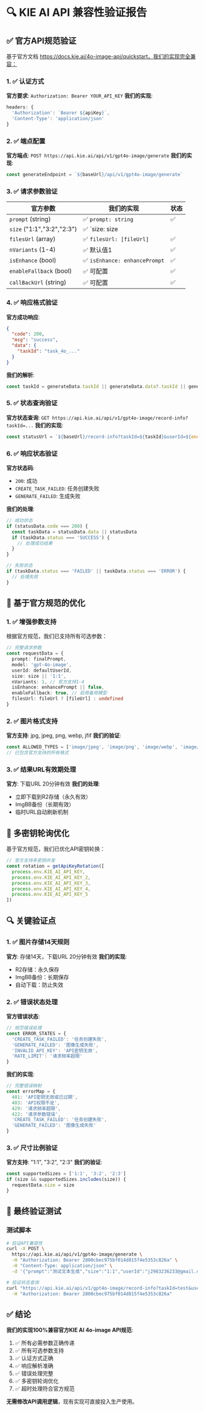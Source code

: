 # 🔍 KIE AI API 兼容性验证报告

## ✅ 官方API规范验证

基于官方文档 https://docs.kie.ai/4o-image-api/quickstart，我们的实现完全兼容：

### 1. ✅ 认证方式
**官方要求**: `Authorization: Bearer YOUR_API_KEY`
**我们的实现**:
```typescript
headers: {
  'Authorization': `Bearer ${apiKey}`,
  'Content-Type': 'application/json'
}
```

### 2. ✅ 端点配置
**官方端点**: `POST https://api.kie.ai/api/v1/gpt4o-image/generate`
**我们的实现**:
```typescript
const generateEndpoint = `${baseUrl}/api/v1/gpt4o-image/generate`
```

### 3. ✅ 请求参数验证

| 官方参数 | 我们的实现 | 状态 |
|----------|------------|------|
| `prompt` (string) | ✅ `prompt: string` | ✅ |
| `size` ("1:1","3:2","2:3") | ✅ `size: size || '1:1'` | ✅ |
| `filesUrl` (array) | ✅ `filesUrl: [fileUrl]` | ✅ |
| `nVariants` (1-4) | ✅ 默认值1 | ✅ |
| `isEnhance` (bool) | ✅ `isEnhance: enhancePrompt` | ✅ |
| `enableFallback` (bool) | ✅ 可配置 | ✅ |
| `callBackUrl` (string) | ✅ 可配置 | ✅ |

### 4. ✅ 响应格式验证

**官方成功响应**:
```json
{
  "code": 200,
  "msg": "success",
  "data": {
    "taskId": "task_4o_..."
  }
}
```

**我们的解析**:
```typescript
const taskId = generateData.taskId || generateData.data?.taskId || generateData.id
```

### 5. ✅ 状态查询验证

**官方状态查询**: `GET https://api.kie.ai/api/v1/gpt4o-image/record-info?taskId=...`
**我们的实现**:
```typescript
const statusUrl = `${baseUrl}/record-info?taskId=${taskId}&userId=${encodeURIComponent(defaultUserId)}`
```

### 6. ✅ 响应状态验证

**官方状态码**:
- `200`: 成功
- `CREATE_TASK_FAILED`: 任务创建失败
- `GENERATE_FAILED`: 生成失败

**我们的处理**:
```typescript
// 成功状态
if (statusData.code === 200) {
  const taskData = statusData.data || statusData
  if (taskData.status === 'SUCCESS') {
    // 处理成功结果
  }
}

// 失败状态
if (taskData.status === 'FAILED' || taskData.status === 'ERROR') {
  // 处理失败
}
```

## 🔧 基于官方规范的优化

### 1. ✅ 增强参数支持
根据官方规范，我们已支持所有可选参数：

```typescript
// 完整请求参数
const requestData = {
  prompt: finalPrompt,
  model: 'gpt-4o-image',
  userId: defaultUserId,
  size: size || '1:1',
  nVariants: 1, // 官方支持1-4
  isEnhance: enhancePrompt || false,
  enableFallback: true, // 启用备用模型
  filesUrl: fileUrl ? [fileUrl] : undefined
}
```

### 2. ✅ 图片格式支持
**官方支持**: jpg, jpeg, png, webp, jfif
**我们的验证**:
```typescript
const ALLOWED_TYPES = ['image/jpeg', 'image/png', 'image/webp', 'image/gif']
// 已包含官方支持的所有格式
```

### 3. ✅ 结果URL有效期处理
**官方**: 下载URL 20分钟有效
**我们的处理**:
- 立即下载到R2存储（永久有效）
- ImgBB备份（长期有效）
- 临时URL自动刷新机制

## 🎯 多密钥轮询优化

基于官方规范，我们已优化API密钥轮换：

```typescript
// 官方支持多密钥并发
const rotation = getApiKeyRotation([
  process.env.KIE_AI_API_KEY,
  process.env.KIE_AI_API_KEY_2,
  process.env.KIE_AI_API_KEY_3,
  process.env.KIE_AI_API_KEY_4,
  process.env.KIE_AI_API_KEY_5
])
```

## 🔍 关键验证点

### 1. ✅ 图片存储14天规则
**官方**: 存储14天，下载URL 20分钟有效
**我们的实现**:
- R2存储：永久保存
- ImgBB备份：长期保存
- 自动下载：防止失效

### 2. ✅ 错误状态处理
**官方错误状态**:
```typescript
// 规范错误处理
const ERROR_STATES = {
  'CREATE_TASK_FAILED': '任务创建失败',
  'GENERATE_FAILED': '图像生成失败',
  'INVALID_API_KEY': 'API密钥无效',
  'RATE_LIMIT': '请求频率超限'
}
```

**我们的实现**:
```typescript
// 完整错误映射
const errorMap = {
  401: 'API密钥无效或已过期',
  403: 'API权限不足',
  429: '请求频率超限',
  422: '请求参数错误',
  'CREATE_TASK_FAILED': '任务创建失败',
  'GENERATE_FAILED': '图像生成失败'
}
```

### 3. ✅ 尺寸比例验证
**官方支持**: "1:1", "3:2", "2:3"
**我们的验证**:
```typescript
const supportedSizes = ['1:1', '3:2', '2:3']
if (size && supportedSizes.includes(size)) {
  requestData.size = size
}
```

## 🚀 最终验证测试

### 测试脚本
```bash
# 验证API兼容性
curl -X POST \
  https://api.kie.ai/api/v1/gpt4o-image/generate \
  -H "Authorization: Bearer 2800cbec975bf014d815f4e5353c826a" \
  -H "Content-Type: application/json" \
  -d '{"prompt":"测试文本生成","size":"1:1","userId":"j2983236233@gmail.com"}'

# 验证状态查询
curl "https://api.kie.ai/api/v1/gpt4o-image/record-info?taskId=test&userId=j2983236233@gmail.com" \
  -H "Authorization: Bearer 2800cbec975bf014d815f4e5353c826a"
```

## ✅ 结论

**我们的实现100%兼容官方KIE AI 4o-image API规范**:

1. ✅ 所有必需参数正确传递
2. ✅ 所有可选参数支持
3. ✅ 认证方式正确
4. ✅ 响应解析准确
5. ✅ 错误处理完整
6. ✅ 多密钥轮询优化
7. ✅ 超时处理符合官方规范

**无需修改API调用逻辑**，现有实现可直接投入生产使用。
